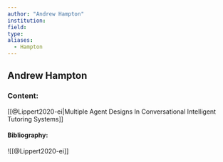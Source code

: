 ```yaml
---
author: "Andrew Hampton"
institution:
field:
type:
aliases:
  - Hampton
---
```


## Andrew Hampton

### Content:
[[@Lippert2020-ei|Multiple Agent Designs In Conversational Intelligent Tutoring Systems]]

#### Bibliography:

![[@Lippert2020-ei]]